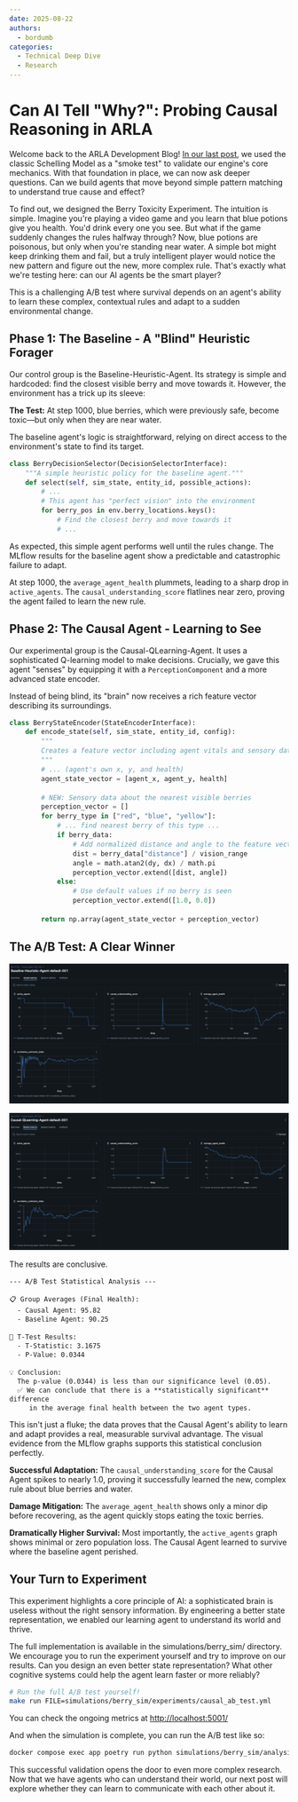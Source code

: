 ```yaml
---
date: 2025-08-22
authors:
  - bordumb
categories:
  - Technical Deep Dive
  - Research
---
```


# Can AI Tell "Why?": Probing Causal Reasoning in ARLA

Welcome back to the ARLA Development Blog! [In our last post](https://renbytes.github.io/arla/blog/2025/08/21/from-schelling-to-psyche-a-technical-look-at-validating-arla/), we used the classic Schelling Model as a "smoke test" to validate our engine's core mechanics. With that foundation in place, we can now ask deeper questions. Can we build agents that move beyond simple pattern matching to understand true cause and effect?

To find out, we designed the Berry Toxicity Experiment. The intuition is simple. Imagine you're playing a video game and you learn that blue potions give you health. You'd drink every one you see. But what if the game suddenly changes the rules halfway through? Now, blue potions are poisonous, but only when you're standing near water. A simple bot might keep drinking them and fail, but a truly intelligent player would notice the new pattern and figure out the new, more complex rule. That's exactly what we're testing here: can our AI agents be the smart player?

This is a challenging A/B test where survival depends on an agent's ability to learn these complex, contextual rules and adapt to a sudden environmental change.

## Phase 1: The Baseline - A "Blind" Heuristic Forager

Our control group is the Baseline-Heuristic-Agent. Its strategy is simple and hardcoded: find the closest visible berry and move towards it. However, the environment has a trick up its sleeve:

**The Test:** At step 1000, blue berries, which were previously safe, become toxic—but only when they are near water.

The baseline agent's logic is straightforward, relying on direct access to the environment's state to find its target.

```python
class BerryDecisionSelector(DecisionSelectorInterface):
    """A simple heuristic policy for the baseline agent."""
    def select(self, sim_state, entity_id, possible_actions):
        # ...
        # This agent has "perfect vision" into the environment
        for berry_pos in env.berry_locations.keys():
            # Find the closest berry and move towards it
            # ...
```

As expected, this simple agent performs well until the rules change. The MLflow results for the baseline agent show a predictable and catastrophic failure to adapt.

At step 1000, the `average_agent_health` plummets, leading to a sharp drop in `active_agents`. The `causal_understanding_score` flatlines near zero, proving the agent failed to learn the new rule.

## Phase 2: The Causal Agent - Learning to See

Our experimental group is the Causal-QLearning-Agent. It uses a sophisticated Q-learning model to make decisions. Crucially, we gave this agent "senses" by equipping it with a `PerceptionComponent` and a more advanced state encoder.

Instead of being blind, its "brain" now receives a rich feature vector describing its surroundings.

```python
class BerryStateEncoder(StateEncoderInterface):
    def encode_state(self, sim_state, entity_id, config):
        """
        Creates a feature vector including agent vitals and sensory data.
        """
        # ... (agent's own x, y, and health)
        agent_state_vector = [agent_x, agent_y, health]

        # NEW: Sensory data about the nearest visible berries
        perception_vector = []
        for berry_type in ["red", "blue", "yellow"]:
            # ... find nearest berry of this type ...
            if berry_data:
                # Add normalized distance and angle to the feature vector
                dist = berry_data["distance"] / vision_range
                angle = math.atan2(dy, dx) / math.pi
                perception_vector.extend([dist, angle])
            else:
                # Use default values if no berry is seen
                perception_vector.extend([1.0, 0.0])

        return np.array(agent_state_vector + perception_vector)
```

## The A/B Test: A Clear Winner

![Baseline Agents](../assets/berry_sim_baseline.png)

![Causal Agents](../assets/berry_sim_causal.png)

The results are conclusive.

```
--- A/B Test Statistical Analysis ---

📋 Group Averages (Final Health):
  - Causal Agent: 95.82
  - Baseline Agent: 90.25

🔬 T-Test Results:
  - T-Statistic: 3.1675
  - P-Value: 0.0344

💡 Conclusion:
  The p-value (0.0344) is less than our significance level (0.05).
  ✅ We can conclude that there is a **statistically significant** difference
     in the average final health between the two agent types.
```

This isn't just a fluke; the data proves that the Causal Agent's ability to learn and adapt provides a real, measurable survival advantage. The visual evidence from the MLflow graphs supports this statistical conclusion perfectly.

**Successful Adaptation:** The `causal_understanding_score` for the Causal Agent spikes to nearly 1.0, proving it successfully learned the new, complex rule about blue berries and water.

**Damage Mitigation:** The `average_agent_health` shows only a minor dip before recovering, as the agent quickly stops eating the toxic berries.

**Dramatically Higher Survival:** Most importantly, the `active_agents` graph shows minimal or zero population loss. The Causal Agent learned to survive where the baseline agent perished.

## Your Turn to Experiment

This experiment highlights a core principle of AI: a sophisticated brain is useless without the right sensory information. By engineering a better state representation, we enabled our learning agent to understand its world and thrive.

The full implementation is available in the simulations/berry_sim/ directory. We encourage you to run the experiment yourself and try to improve on our results. Can you design an even better state representation? What other cognitive systems could help the agent learn faster or more reliably?

```bash
# Run the full A/B test yourself!
make run FILE=simulations/berry_sim/experiments/causal_ab_test.yml
```

You can check the ongoing metrics at [http://localhost:5001/](http://localhost:5001/)

And when the simulation is complete, you can run the A/B test like so:
```bash
docker compose exec app poetry run python simulations/berry_sim/analysis/analyze_ab_test.py
```

This successful validation opens the door to even more complex research. Now that we have agents who can understand their world, our next post will explore whether they can learn to communicate with each other about it.

